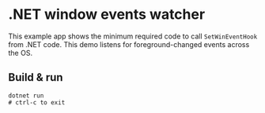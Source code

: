 # .NET window events watcher

This example app shows the minimum required code to call `SetWinEventHook` from
.NET code. This demo listens for foreground-changed events across the OS.

## Build & run

```pwsh
dotnet run
# ctrl-c to exit
```